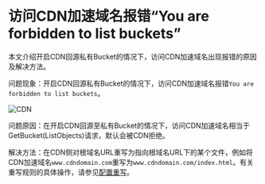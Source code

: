 # 访问CDN加速域名报错“You are forbidden to list buckets”

本文介绍开启CDN回源私有Bucket的情况下，访问CDN加速域名出现报错的原因及解决方法。

问题现象：开启CDN回源私有Bucket的情况下，访问CDN加速域名报错`You are forbidden to list buckets`。

![CDN](https://static-aliyun-doc.oss-accelerate.aliyuncs.com/assets/img/zh-CN/2222864161/p245112.png)

问题原因：在开启CDN回源至私有Bucket的情况下，访问CDN加速域名相当于GetBucket\(ListObjects\)请求，默认会被CDN拒绝。

解决方法：在CDN侧对根域名URL重写为指向根域名URL下的某个文件，例如将CDN加速域名`www.cdndomain.com`重写为`www.cdndomain.com/index.html`。有关重写规则的具体操作，请参见[配置重写](/cn.zh-CN/域名管理/缓存配置/配置重写.md)。

